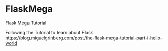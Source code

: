 # FlaskMega
Flask Mega Tutorial

Following the Tutorial to learn about Flask
https://blog.miguelgrinberg.com/post/the-flask-mega-tutorial-part-i-hello-world
